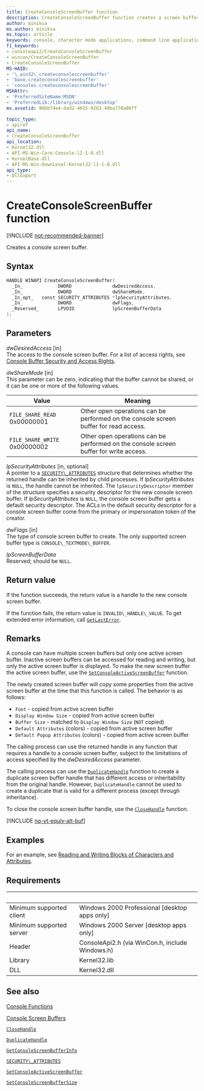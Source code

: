 ```yaml
---
title: CreateConsoleScreenBuffer function
description: CreateConsoleScreenBuffer function creates a screen buffer for the Windows Console.
author: miniksa
ms.author: miniksa
ms.topic: article
keywords: console, character mode applications, command line applications, terminal applications, console api
f1_keywords:
- consoleapi2/CreateConsoleScreenBuffer
- wincon/CreateConsoleScreenBuffer
- CreateConsoleScreenBuffer
MS-HAID:
- '\_win32\_createconsolescreenbuffer'
- 'base.createconsolescreenbuffer'
- 'consoles.createconsolescreenbuffer'
MSHAttr:
- 'PreferredSiteName:MSDN'
- 'PreferredLib:/library/windows/desktop'
ms.assetid: 98bb74e4-dad2-4615-9263-48ba778a06ff

topic_type:
- apiref
api_name:
- CreateConsoleScreenBuffer
api_location:
- Kernel32.dll
- API-MS-Win-Core-Console-l2-1-0.dll
- KernelBase.dll
- API-MS-Win-DownLevel-Kernel32-l1-1-0.dll
api_type:
- DllExport
---
```


# CreateConsoleScreenBuffer function

[!INCLUDE [not-recommended-banner](./includes/not-recommended-banner.md)]

Creates a console screen buffer.

## Syntax

```C
HANDLE WINAPI CreateConsoleScreenBuffer(
  _In_             DWORD               dwDesiredAccess,
  _In_             DWORD               dwShareMode,
  _In_opt_   const SECURITY_ATTRIBUTES *lpSecurityAttributes,
  _In_             DWORD               dwFlags,
  _Reserved_       LPVOID              lpScreenBufferData
);
```

## Parameters

*dwDesiredAccess* \[in\]  
The access to the console screen buffer. For a list of access rights, see [Console Buffer Security and Access Rights](console-buffer-security-and-access-rights.md).

*dwShareMode* \[in\]  
This parameter can be zero, indicating that the buffer cannot be shared, or it can be one or more of the following values.

| Value | Meaning |
|-|-|
| `FILE_SHARE_READ` 0x00000001 | Other open operations can be performed on the console screen buffer for read access. |
| `FILE_SHARE_WRITE` 0x00000002 | Other open operations can be performed on the console screen buffer for write access. |

*lpSecurityAttributes* \[in, optional\]  
A pointer to a [`SECURITY\_ATTRIBUTES`](https://msdn.microsoft.com/library/windows/desktop/aa379560) structure that determines whether the returned handle can be inherited by child processes. If *lpSecurityAttributes* is `NULL`, the handle cannot be inherited. The `lpSecurityDescriptor` member of the structure specifies a security descriptor for the new console screen buffer. If *lpSecurityAttributes* is `NULL`, the console screen buffer gets a default security descriptor. The ACLs in the default security descriptor for a console screen buffer come from the primary or impersonation token of the creator.

*dwFlags* \[in\]  
The type of console screen buffer to create. The only supported screen buffer type is `CONSOLE\_TEXTMODE\_BUFFER`.

*lpScreenBufferData*  
Reserved; should be `NULL`.

## Return value

If the function succeeds, the return value is a handle to the new console screen buffer.

If the function fails, the return value is `INVALID\_HANDLE\_VALUE`. To get extended error information, call [`GetLastError`](https://msdn.microsoft.com/library/windows/desktop/ms679360).

## Remarks

A console can have multiple screen buffers but only one active screen buffer. Inactive screen buffers can be accessed for reading and writing, but only the active screen buffer is displayed. To make the new screen buffer the active screen buffer, use the [`SetConsoleActiveScreenBuffer`](setconsoleactivescreenbuffer.md) function.

The newly created screen buffer will copy some properties from the active screen buffer at the time that this function is called. The behavior is as follows:

- `Font` - copied from active screen buffer
- `Display Window Size` - copied from active screen buffer
- `Buffer Size` - matched to `Display Window Size` (`NOT` copied)
- `Default Attributes` (colors) - copied from active screen buffer
- `Default Popup Attributes` (colors) - copied from active screen buffer

The calling process can use the returned handle in any function that requires a handle to a console screen buffer, subject to the limitations of access specified by the *dwDesiredAccess* parameter.

The calling process can use the [`DuplicateHandle`](https://msdn.microsoft.com/library/windows/desktop/ms724251) function to create a duplicate screen buffer handle that has different access or inheritability from the original handle. However, `DuplicateHandle` cannot be used to create a duplicate that is valid for a different process (except through inheritance).

To close the console screen buffer handle, use the [`CloseHandle`](https://msdn.microsoft.com/library/windows/desktop/ms724211) function.

[!INCLUDE [no-vt-equiv-alt-buf](./includes/no-vt-equiv-alt-buf.md)]

## Examples

For an example, see [Reading and Writing Blocks of Characters and Attributes](reading-and-writing-blocks-of-characters-and-attributes.md).

## Requirements

| &nbsp; | &nbsp; |
|-|-|
| Minimum supported client | Windows 2000 Professional \[desktop apps only\] |
| Minimum supported server | Windows 2000 Server \[desktop apps only\] |
| Header | ConsoleApi2.h (via WinCon.h, include Windows.h) |
| Library | Kernel32.lib |
| DLL | Kernel32.dll |

## See also

[Console Functions](console-functions.md)

[Console Screen Buffers](console-screen-buffers.md)

[`CloseHandle`](https://msdn.microsoft.com/library/windows/desktop/ms724211)

[`DuplicateHandle`](https://msdn.microsoft.com/library/windows/desktop/ms724251)

[`GetConsoleScreenBufferInfo`](getconsolescreenbufferinfo.md)

[`SECURITY\_ATTRIBUTES`](https://msdn.microsoft.com/library/windows/desktop/aa379560)

[`SetConsoleActiveScreenBuffer`](setconsoleactivescreenbuffer.md)

[`SetConsoleScreenBufferSize`](setconsolescreenbuffersize.md)
